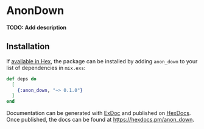 # AnonDown

**TODO: Add description**

## Installation

If [available in Hex](https://hex.pm/docs/publish), the package can be installed
by adding `anon_down` to your list of dependencies in `mix.exs`:

```elixir
def deps do
  [
    {:anon_down, "~> 0.1.0"}
  ]
end
```

Documentation can be generated with [ExDoc](https://github.com/elixir-lang/ex_doc)
and published on [HexDocs](https://hexdocs.pm). Once published, the docs can
be found at <https://hexdocs.pm/anon_down>.

